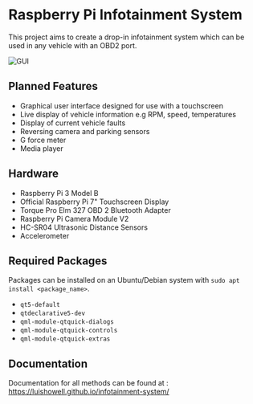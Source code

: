 # Raspberry Pi Infotainment System

This project aims to create a drop-in infotainment system which can be used in any vehicle with an OBD2 port.

![GUI](https://i.imgur.com/vgiZvmy.png)

## Planned Features
- Graphical user interface designed for use with a touchscreen 
 - Live display of vehicle information e.g RPM, speed, temperatures
 - Display of current vehicle faults
 - Reversing camera and parking sensors
 - G force meter
 - Media player

## Hardware

 - Raspberry Pi 3 Model B
 - Official Raspberry Pi 7" Touchscreen Display
 - Torque Pro Elm 327 OBD 2 Bluetooth Adapter
 - Raspberry Pi Camera Module V2
 - HC-SR04 Ultrasonic Distance Sensors
 - Accelerometer

## Required Packages
Packages can be installed on an Ubuntu/Debian system with `sudo apt install <package_name>`.

- `qt5-default`
- `qtdeclarative5-dev`
- `qml-module-qtquick-dialogs`
- `qml-module-qtquick-controls`
- `qml-module-qtquick-extras`

## Documentation

Documentation for all methods can be found at : https://luishowell.github.io/infotainment-system/
